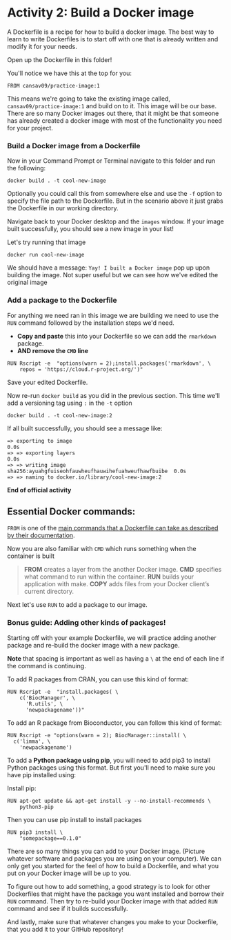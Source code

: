 # Activity 2: Build a Docker image

A Dockerfile is a recipe for how to build a docker image. The best way to learn to write Dockerfiles is to start off with one that is already written and modify it for your needs.

Open up the Dockerfile in this folder!

You'll notice we have this at the top for you:
```
FROM cansav09/practice-image:1
```

This means we're going to take the existing image called, `cansav09/practice-image:1` and build on to it.
This image will be our base. There are so many Docker images out there, that it might be that someone has already created a docker image with most of the functionality you need for your project.

### Build a Docker image from a Dockerfile

Now in your Command Prompt or Terminal navigate to this folder and run the following:

```
docker build . -t cool-new-image
```

Optionally you could call this from somewhere else and use the `-f` option to specify the file path to the Dockerfile. But in the scenario above it just grabs the Dockerfile in our working directory.

Navigate back to your Docker desktop and the `images` window. If your image built successfully, you should see a new image in your list!

Let's try running that image

```
docker run cool-new-image
```

We should have a message: `Yay! I built a Docker image` pop up upon building the image. Not super useful but we can see how we've edited the original image

### Add a package to the Dockerfile

For anything we need ran in this image we are building we need to use the `RUN` command followed by the installation steps we'd need.

- **Copy and paste** this into your Dockerfile so we can add the `rmarkdown` package.
- **AND remove the `CMD` line**

```
RUN Rscript -e  "options(warn = 2);install.packages('rmarkdown', \
    repos = 'https://cloud.r-project.org/')"
```

Save your edited Dockerfile.

Now re-run `docker build` as you did in the previous section. This time we'll add a versioning tag using `:` in the `-t` option

```
docker build . -t cool-new-image:2
```

If all built successfully, you should see a message like:
```
=> exporting to image                                                     0.0s
=> => exporting layers                                                    0.0s
=> => writing image sha256:ayuahgfuiseohfauwheufhauwihefuahweufhawfbuibe  0.0s
=> => naming to docker.io/library/cool-new-image:2
```

**End of official activity**

## Essential Docker commands:

`FROM` is one of the [main commands that a Dockerfile can take as described by their documentation](https://docs.docker.com/develop/develop-images/dockerfile_best-practices/).

Now you are also familiar with `CMD` which runs something when the container is built

> **FROM** creates a layer from the another Docker image.
> **CMD** specifies what command to run within the container.
> **RUN** builds your application with make.
> **COPY** adds files from your Docker client’s current directory.

Next let's use `RUN` to add a package to our image.

### Bonus guide: Adding other kinds of packages!

Starting off with your example Dockerfile, we will practice adding another package and re-build the docker image with a new package.

**Note** that spacing is important as well as having a `\` at the end of each line if the command is continuing.

To add R packages from CRAN, you can use this kind of format:
```
RUN Rscript -e  "install.packages( \
    c('BiocManager', \
      'R.utils', \
      'newpackagename'))"
```

To add an R package from Bioconductor, you can follow this kind of format:

```
RUN Rscript -e "options(warn = 2); BiocManager::install( \
  c('limma', \
    'newpackagename')

```

To add a **Python package using pip**, you will need to add pip3 to install Python packages using this format. But first you'll need to make sure you have pip installed using:

Install pip:
```
RUN apt-get update && apt-get install -y --no-install-recommends \
    python3-pip
```

Then you can use pip install to install packages
```  
RUN pip3 install \
    "somepackage==0.1.0"
```

There are so many things you can add to your Docker image. (Picture whatever software and packages you are using on your computer). We can only get you started for the feel of how to build a Dockerfile, and what you put on your Docker image will be up to you.

To figure out how to add something, a good strategy is to look for other Dockerfiles that might have the package you want installed and borrow their `RUN` command. Then try to re-build your Docker image with that added `RUN` command and see if it builds successfully.

And lastly, make sure that whatever changes you make to your Dockerfile, that you add it to your GitHub repository!
